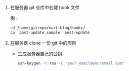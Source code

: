 1. 在服务器 git 仓库中创建 hook 文件

    例：

    ```bash
    cd /home/gitrepo/nuxt-blog/hooks/
    cp  post-update.sample  post-update
    ```

2. 在服务器 clone 一份 git 中的项目

    - 生成服务器自己的公钥

        ```bash
        ssh-keygen -t rsa -C "your_email@youremail.com"
        ```

        

    